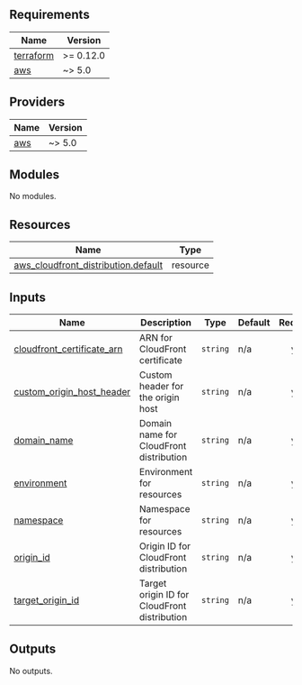 <!-- BEGINNING OF PRE-COMMIT-TERRAFORM DOCS HOOK -->
## Requirements

| Name | Version |
|------|---------|
| <a name="requirement_terraform"></a> [terraform](#requirement\_terraform) | >= 0.12.0 |
| <a name="requirement_aws"></a> [aws](#requirement\_aws) | ~> 5.0 |

## Providers

| Name | Version |
|------|---------|
| <a name="provider_aws"></a> [aws](#provider\_aws) | ~> 5.0 |

## Modules

No modules.

## Resources

| Name | Type |
|------|------|
| [aws_cloudfront_distribution.default](https://registry.terraform.io/providers/hashicorp/aws/latest/docs/resources/cloudfront_distribution) | resource |

## Inputs

| Name | Description | Type | Default | Required |
|------|-------------|------|---------|:--------:|
| <a name="input_cloudfront_certificate_arn"></a> [cloudfront\_certificate\_arn](#input\_cloudfront\_certificate\_arn) | ARN for CloudFront certificate | `string` | n/a | yes |
| <a name="input_custom_origin_host_header"></a> [custom\_origin\_host\_header](#input\_custom\_origin\_host\_header) | Custom header for the origin host | `string` | n/a | yes |
| <a name="input_domain_name"></a> [domain\_name](#input\_domain\_name) | Domain name for CloudFront distribution | `string` | n/a | yes |
| <a name="input_environment"></a> [environment](#input\_environment) | Environment for resources | `string` | n/a | yes |
| <a name="input_namespace"></a> [namespace](#input\_namespace) | Namespace for resources | `string` | n/a | yes |
| <a name="input_origin_id"></a> [origin\_id](#input\_origin\_id) | Origin ID for CloudFront distribution | `string` | n/a | yes |
| <a name="input_target_origin_id"></a> [target\_origin\_id](#input\_target\_origin\_id) | Target origin ID for CloudFront distribution | `string` | n/a | yes |

## Outputs

No outputs.
<!-- END OF PRE-COMMIT-TERRAFORM DOCS HOOK -->
